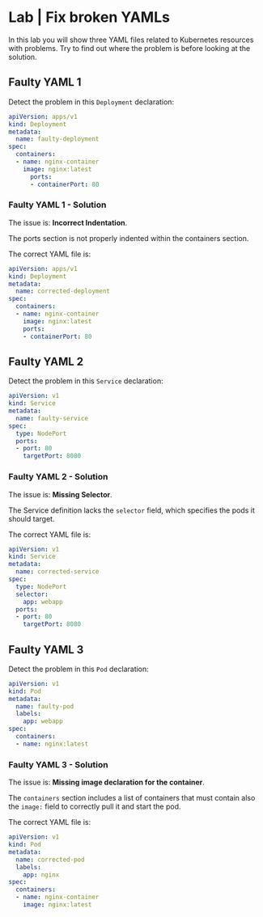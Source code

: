 # Lab | Fix broken YAMLs

In this lab you will show three YAML files related to Kubernetes resources with
problems. Try to find out where the problem is before looking at the solution.

## Faulty YAML 1

Detect the problem in this `Deployment` declaration:

```yaml
apiVersion: apps/v1
kind: Deployment
metadata:
  name: faulty-deployment
spec:
  containers:
  - name: nginx-container
    image: nginx:latest
      ports:
      - containerPort: 80
```

### Faulty YAML 1 - Solution

The issue is: **Incorrect Indentation**.

The ports section is not properly indented within the containers section.

The correct YAML file is:

```yaml
apiVersion: apps/v1
kind: Deployment
metadata:
  name: corrected-deployment
spec:
  containers:
  - name: nginx-container
    image: nginx:latest
    ports:
    - containerPort: 80

```

## Faulty YAML 2

Detect the problem in this `Service` declaration:

```yaml
apiVersion: v1
kind: Service
metadata:
  name: faulty-service
spec:
  type: NodePort
  ports:
  - port: 80
    targetPort: 8080
```

### Faulty YAML 2 - Solution

The issue is: **Missing Selector**.

The Service definition lacks the `selector` field, which specifies the pods it
should target.

The correct YAML file is:

```yaml
apiVersion: v1
kind: Service
metadata:
  name: corrected-service
spec:
  type: NodePort
  selector:
    app: webapp
  ports:
  - port: 80
    targetPort: 8080
```

## Faulty YAML 3

Detect the problem in this `Pod` declaration:

```yaml
apiVersion: v1
kind: Pod
metadata:
  name: faulty-pod
  labels:
    app: webapp
spec:
  containers:
  - name: nginx:latest
```

### Faulty YAML 3 - Solution

The issue is: **Missing image declaration for the container**.

The `containers` section includes a list of containers that must contain also
the `image:` field to correctly pull it and start the pod.

The correct YAML file is:

```yaml
apiVersion: v1
kind: Pod
metadata:
  name: corrected-pod
  labels:
    app: nginx
spec:
  containers:
  - name: nginx-container
    image: nginx:latest
```
